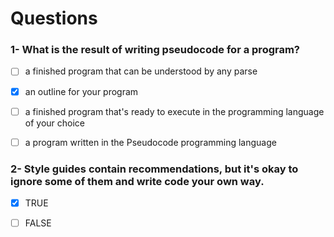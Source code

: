 # Questions

### 1- What is the result of writing pseudocode for a program?

- [ ] a finished program that can be understood by any parse

- [x] an outline for your program

- [ ] a finished program that's ready to execute in the programming language of your choice

- [ ] a program written in the Pseudocode programming language

### 2- Style guides contain recommendations, but it's okay to ignore some of them and write code your own way.

- [x] TRUE

- [ ] FALSE
